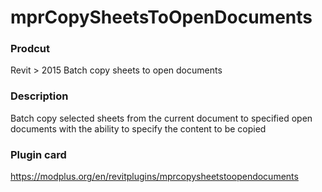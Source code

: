 # mprCopySheetsToOpenDocuments
### Prodcut ###
Revit > 2015
Batch copy sheets to open documents
### Description ###
Batch copy selected sheets from the current document to specified open documents with the ability to specify the content to be copied
### Plugin card ###
https://modplus.org/en/revitplugins/mprcopysheetstoopendocuments
